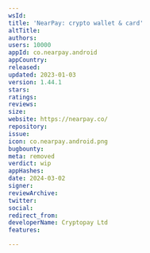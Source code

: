 ```yaml
---
wsId: 
title: 'NearPay: crypto wallet & card'
altTitle: 
authors: 
users: 10000
appId: co.nearpay.android
appCountry: 
released: 
updated: 2023-01-03
version: 1.44.1
stars: 
ratings: 
reviews: 
size: 
website: https://nearpay.co/
repository: 
issue: 
icon: co.nearpay.android.png
bugbounty: 
meta: removed
verdict: wip
appHashes: 
date: 2024-03-02
signer: 
reviewArchive: 
twitter: 
social: 
redirect_from: 
developerName: Cryptopay Ltd
features: 

---
```


